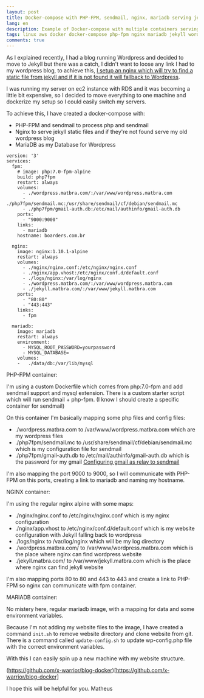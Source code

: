 ```yaml
---
layout: post
title: Docker-compose with PHP-FPM, sendmail, nginx, mariadb serving jekyll and wordpress
lang: en
description: Example of Docker-compose with multiple containers serving wordpress and jekyll
tags: linux aws docker docker-compose php-fpm nginx mariadb jekyll wordpress ec2 lightsail rds
comments: true
--- 
```


As I explained recently, I had a blog running Wordpress and decided to move to Jekyll but there was a catch, I didn't want to loose any link I had to my wordpress blog, to achieve this, [I setup an nginx which will try to find a static file from jekyll and if it is not found it will fallback to Wordpress](http://www.matbra.com/2016/12/22/nginx-redirect-multiserver.html).

I was running my server on ec2 instance with RDS and it was becoming a little bit expensive, so I decided to move everything to one machine and dockerize my setup so I could easily switch my servers.

To achieve this, I have created a docker-compose with: 
- PHP-FPM and sendmail to process php and sendmail
- Nginx to serve jekyll static files and if they're not found serve my old wordpress blog
- MariaDB as my Database for Wordpress

```
version: '3'
services:
  fpm:
    # image: php:7.0-fpm-alpine
    build: php7fpm
    restart: always
    volumes:
      - ./wordpress.matbra.com/:/var/www/wordpress.matbra.com
      - ./php7fpm/sendmail.mc:/usr/share/sendmail/cf/debian/sendmail.mc
      - ./php7fpm/gmail-auth.db:/etc/mail/authinfo/gmail-auth.db
    ports:
      - "9000:9000"
    links:
      - mariadb 
    hostname: boarders.com.br
  
  nginx:
    image: nginx:1.10.1-alpine
    restart: always
    volumes:
      - ./nginx/nginx.conf:/etc/nginx/nginx.conf
      - ./nginx/app.vhost:/etc/nginx/conf.d/default.conf
      - ./logs/nginx:/var/log/nginx
      - ./wordpress.matbra.com/:/var/www/wordpress.matbra.com
      - ./jekyll.matbra.com/:/var/www/jekyll.matbra.com
    ports:
      - "80:80"
      - "443:443"
    links:
      - fpm

  mariadb:
    image: mariadb
    restart: always
    environment:
      - MYSQL_ROOT_PASSWORD=yourpassword
      - MYSQL_DATABASE=
    volumes:
    -   ./data/db:/var/lib/mysql
```

PHP-FPM container:

I'm using a custom Dockerfile which comes from php:7.0-fpm and add sendmail support and mysql extension. There is a custom starter script which will run sendmail + php-fpm. (I know I should create a specific container for sendmail)

On this container I'm basically mapping some php files and config files:
- ./wordpress.matbra.com to /var/www/wordpress.matbra.com which are my wordpress files
- ./php7fpm/sendmail.mc to /usr/share/sendmail/cf/debian/sendmail.mc which is my configuration file for sendmail
- ./php7fpm/gmail-auth.db to /etc/mail/authinfo/gmail-auth.db which is the password for my gmail [Configuring gmail as relay to sendmail](https://linuxconfig.org/configuring-gmail-as-sendmail-email-relay)

I'm also mapping the port 9000 to 9000, so I will communicate with PHP-FPM on this ports, creating a link to mariadb and naming my hostname.

NGINX container:

I'm using the regular nginx alpine with some maps:
- ./nginx/nginx.conf to /etc/nginx/nginx.conf which is my nginx configuration
- ./nginx/app.vhost to /etc/nginx/conf.d/default.conf which is my website configuration with Jekyll falling back to wordpress
- ./logs/nginx to /var/log/nginx which will be my log directory
- ./wordpress.matbra.com/ to /var/www/wordpress.matbra.com which is the place where nginx can find wordpress website
- ./jekyll.matbra.com/ to /var/www/jekyll.matbra.com which is the place where nginx can find jekyll website

I'm also mapping ports 80 to 80 and 443 to 443 and create a link to PHP-FPM so nginx can communicate with fpm container.

MARIADB container:

No mistery here, regular mariadb image, with a mapping for data and some environment variables.

Because I'm not adding my website files to the image, I have created a command `init.sh` to remove website directory and clone website from git. There is a command called `update-config.sh` to update wp-config.php file with the correct environment variables.

With this I can easily spin up a new machine with my website structure.

(https://github.com/x-warrior/blog-docker)[https://github.com/x-warrior/blog-docker]

I hope this will be helpful for you.
Matheus
